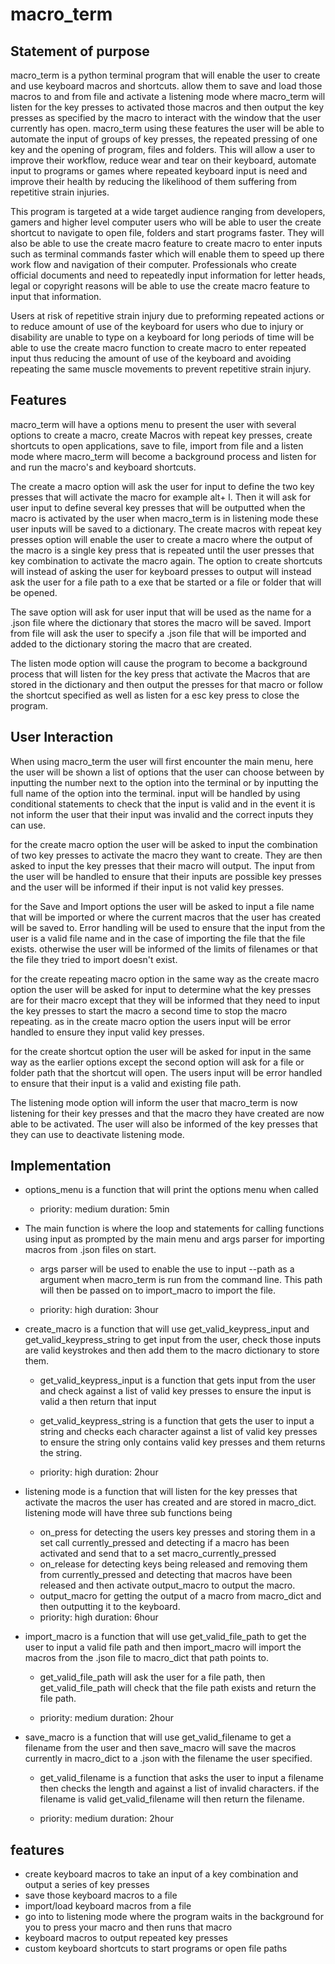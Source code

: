 # macro_term

## Statement of purpose

macro_term is a python terminal program that will enable the user to create and use keyboard macros and shortcuts. allow them to save and load those macros to and from file and activate a listening mode where macro_term will listen for the key presses to activated those macros and then output the key presses as specified by the macro to interact with the window that the user currently has open. macro_term using these features the user will be able to automate the input of groups of key presses, the repeated pressing of one key and the opening of program, files and folders. This will allow a user to improve their workflow, reduce wear and tear on their keyboard, automate input to programs or games where repeated keyboard input is need and improve their health by reducing the likelihood of them suffering from repetitive strain injuries.

This program is targeted at a wide target audience ranging from developers, gamers and higher level computer users who will be able to user the create shortcut to navigate to open file, folders and start programs faster. They will also be able to use the create macro feature to create macro to enter inputs such as terminal commands faster which will enable them to speed up there work flow and navigation of their computer. Professionals who create official documents and need to repeatedly input information for letter heads, legal or copyright reasons will be able to use the create macro feature to input that information.

Users at risk of repetitive strain injury due to preforming repeated actions or to reduce amount of use of the keyboard for users who due to injury or disability are unable to type on a keyboard for long periods of time will be able to use the create macro function to create macro to enter repeated input thus reducing the amount of use of the keyboard and avoiding repeating the same muscle movements to prevent repetitive strain injury.

## Features

macro_term will have a options menu to present the user with several options to create a macro, create Macros with repeat key presses, create shortcuts to open applications, save to file, import from file and a listen mode where macro_term will become a background process and listen for and run the macro's and keyboard shortcuts.

The create a macro option will ask the user for input to define the two key presses that will activate the macro for example alt+ l. Then it will ask for user input to define several key presses that will be outputted when the macro is activated by the user when macro_term is in listening mode these user inputs will be saved to a dictionary. The create macros with repeat key presses option will enable the user to create a macro where the output of the macro is a single key press that is repeated until the user presses that key combination to activate the macro again. The option to create shortcuts will instead of asking the user for keyboard presses to output will instead ask the user for a file path to a exe that be started or a file or folder that will be opened.

The save option will ask for user input that will be used as the name for a .json file where the dictionary that stores the macro will be saved. Import from file will ask the user to specify a .json file that will be imported and added to the dictionary storing the macro that are created.

The listen mode option will cause the program to become a background process that will listen for the key press that activate the Macros that are stored in the dictionary and then output the presses for that macro or follow the shortcut specified as well as listen for a esc key press to close the program.

## User Interaction

When using macro_term the user will first encounter the main menu, here the user will be shown a list of options that the user can choose between by inputting the number next to the option into the terminal or by inputting the full name of the option into the terminal. input will be handled by using conditional statements to check that the input is valid and in the event it is not inform the user that their input was invalid and the correct inputs they can use.

for the create macro option the user will be asked to input the  combination of two key presses to activate the macro they want to create. They are then asked to input the key presses that their macro will output. The input from the user will be handled to ensure that their inputs are possible key presses and the user will be informed if their input is not valid key presses.

for the Save and Import options the user will be asked to input a file name that will be imported or where the current macros that the user has created will be saved to. Error handling will be used to ensure that the input from the user is a valid file name and in the case of importing the file that the file exists. otherwise the user will be informed of the limits of filenames or that the file they tried to import doesn't exist.

for the create repeating macro option in the same way as the create macro option the user will be asked for input to determine what the key presses are for their macro except that they will be informed that they need to input the key presses to start the macro a second time to stop the macro repeating. as in the create macro option the users input will be error handled to ensure they input valid key presses.

for the create shortcut option the user will be asked for input in the same way as the earlier options except the second option will ask for a file or folder path that the shortcut will open. The users input will be error handled to ensure that their input is a valid and existing file path.

The listening mode option will inform the user that macro_term is now listening for their key presses and that the macro they have created are now able to be activated. The user will also be informed of the key presses that they can use to deactivate listening mode.

## Implementation

- options_menu is a function that will print the options menu when called

  - priority: medium duration: 5min

- The main function is where the loop and statements for calling functions using input as prompted by the main menu and args parser for importing  macros from .json files on start.

  - args parser will be used to enable the use to input --path as a argument when macro_term is run from the command line. This path will then be passed on to import_macro to import the file.

  - priority: high duration: 3hour

- create_macro is a function that will use get_valid_keypress_input and get_valid_keypress_string to get input from the user, check those inputs are valid keystrokes and then add them to the macro dictionary to store them.

  - get_valid_keypress_input is a function that gets input from the user and check against a list of valid key presses to ensure the input is valid a then return that input
  - get_valid_keypress_string is a function that gets the user to input a string and checks each character against a list of valid key presses to ensure the string only contains valid key presses and them returns the string.

  - priority: high duration: 2hour

- listening mode is a function that will listen for the key presses that activate the macros the user has created and are stored in macro_dict. listening mode will have three sub functions being

  - on_press for detecting the users key presses and storing them in a set call currently_pressed and detecting if a macro has been activated and send that to a set macro_currently_pressed
  - on_release for detecting keys being released and removing them from currently_pressed and detecting that macros have been released and then activate output_macro to output the macro.
  - output_macro for getting the output of a macro from macro_dict and then outputting it to the keyboard.
  - priority: high duration: 6hour

- import_macro is a function that will use get_valid_file_path to get the user to input a valid file path and then import_macro will import the macros from the .json file to macro_dict that path points to.

  - get_valid_file_path will ask the user for a file path, then get_valid_file_path will check that the file path exists and return the file path.

  - priority: medium duration: 2hour

- save_macro is a function that will use get_valid_filename to get a filename from the user and then save_macro will save the macros currently in macro_dict to a .json with the filename the user specified.
  - get_valid_filename is a function that asks the user to input a filename then checks the length and against a list of invalid characters. if the filename is valid get_valid_filename will then return the filename.

  - priority: medium duration: 2hour

## features

- create keyboard macros to take an input of a key combination and output a series of key presses
- save those keyboard macros to a file
- import/load keyboard macros from a file
- go into to listening mode where the program waits in the background for you to press your macro and then runs that macro
- keyboard macros to output repeated key presses
- custom keyboard shortcuts to start programs or open file paths
